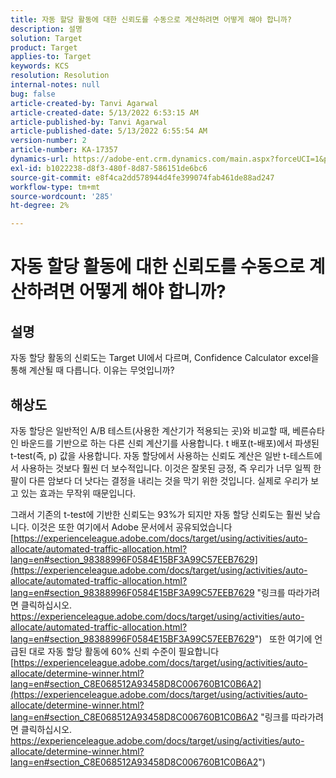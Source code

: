 ```yaml
---
title: 자동 할당 활동에 대한 신뢰도를 수동으로 계산하려면 어떻게 해야 합니까?
description: 설명
solution: Target
product: Target
applies-to: Target
keywords: KCS
resolution: Resolution
internal-notes: null
bug: false
article-created-by: Tanvi Agarwal
article-created-date: 5/13/2022 6:53:15 AM
article-published-by: Tanvi Agarwal
article-published-date: 5/13/2022 6:55:54 AM
version-number: 2
article-number: KA-17357
dynamics-url: https://adobe-ent.crm.dynamics.com/main.aspx?forceUCI=1&pagetype=entityrecord&etn=knowledgearticle&id=9b1eb859-89d2-ec11-a7b5-00224809c27a
exl-id: b1022238-d8f3-480f-8d87-586151de6bc6
source-git-commit: e8f4ca2dd578944d4fe399074fab461de88ad247
workflow-type: tm+mt
source-wordcount: '285'
ht-degree: 2%

---
```


# 자동 할당 활동에 대한 신뢰도를 수동으로 계산하려면 어떻게 해야 합니까?

## 설명


자동 할당 활동의 신뢰도는 Target UI에서 다르며, Confidence Calculator excel을 통해 계산될 때 다릅니다. 이유는 무엇입니까?


## 해상도


자동 할당은 일반적인 A/B 테스트(사용한 계산기가 적용되는 곳)와 비교할 때, 베른슈타인 바운드를 기반으로 하는 다른 신뢰 계산기를 사용합니다. t 배포(t-배포)에서 파생된 t-test(즉, p) 값을 사용합니다.
자동 할당에서 사용하는 신뢰도 계산은 일반 t-테스트에서 사용하는 것보다 훨씬 더 보수적입니다. 이것은 잘못된 긍정, 즉 우리가 너무 일찍 한 팔이 다른 암보다 더 낫다는 결정을 내리는 것을 막기 위한 것입니다. 실제로 우리가 보고 있는 효과는 무작위 때문입니다.

그래서 기존의 t-test에 기반한 신뢰도는 93%가 되지만 자동 할당 신뢰도는 훨씬 낮습니다. 이것은 또한 여기에서 Adobe 문서에서 공유되었습니다  [https://experienceleague.adobe.com/docs/target/using/activities/auto-allocate/automated-traffic-allocation.html?lang=en#section_98388996F0584E15BF3A99C57EEB7629](https://experienceleague.adobe.com/docs/target/using/activities/auto-allocate/automated-traffic-allocation.html?lang=en#section_98388996F0584E15BF3A99C57EEB7629 "링크를 따라가려면 클릭하십시오. https://experienceleague.adobe.com/docs/target/using/activities/auto-allocate/automated-traffic-allocation.html?lang=en#section_98388996F0584E15BF3A99C57EEB7629")
 
또한 여기에 언급된 대로 자동 할당 활동에 60% 신뢰 수준이 필요합니다  [https://experienceleague.adobe.com/docs/target/using/activities/auto-allocate/determine-winner.html?lang=en#section_C8E068512A93458D8C006760B1C0B6A2](https://experienceleague.adobe.com/docs/target/using/activities/auto-allocate/determine-winner.html?lang=en#section_C8E068512A93458D8C006760B1C0B6A2 "링크를 따라가려면 클릭하십시오. https://experienceleague.adobe.com/docs/target/using/activities/auto-allocate/determine-winner.html?lang=en#section_C8E068512A93458D8C006760B1C0B6A2")
<br><br><br><br><br>
